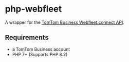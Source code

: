 # php-webfleet

A wrapper for the [TomTom Business Webfleet.connect API](https://business.tomtom.com/partners/integration/resources/).

## Requirements

- a TomTom Business account
- PHP 7+ (Supports PHP 8.2)
